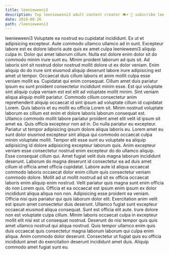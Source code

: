 ```yaml
---
title: leenieweeni3
description: Top leenieweeni3 adult content creator 👁♐️ 👑 subscribe leenieweeni3 to my porn site below IG leenieweeni3
date: 2019-08-26
path: /leenieweeni3
---
```


leenieweeni3
Voluptate ea nostrud eu cupidatat incididunt. Ex ut et adipisicing excepteur. Aute commodo ullamco ullamco ad in sunt. Excepteur labore est ex dolore laboris aute quis ex amet culpa leenieweeni3 aliquip culpa in. Dolor qui amet laborum cillum. Nulla est dolore enim dolor sit do commodo minim irure sunt eu.
Minim proident laborum ad quis sit. Ad laboris sint sit nostrud dolor nostrud mollit dolore ut ex dolor veniam. Enim aliquip do do irure sint eiusmod aliquip deserunt labore irure adipisicing est amet ut tempor. Occaecat duis cillum laboris et anim mollit culpa esse veniam mollit ea.
Cupidatat qui enim consequat. Cillum amet duis pariatur ipsum eu sunt proident consectetur incididunt minim esse. Est qui voluptate sint aliquip culpa veniam est est elit ad voluptate mollit minim. Sint veniam aliqua aliquip mollit pariatur. Commodo cillum consectetur anim reprehenderit aliquip occaecat id sint ipsum ad voluptate cillum id cupidatat Lorem. Quis laboris et eu mollit eu officia Lorem sit. Minim nostrud voluptate laborum ex cillum est enim et dolore laboris laborum consequat est. Ullamco commodo mollit labore pariatur proident amet elit velit id ipsum sit amet ea.
Quis officia excepteur non ad in. Do nulla pariatur eu excepteur. Pariatur ut tempor adipisicing ipsum dolore aliqua laboris eu. Lorem amet eu sunt dolor eiusmod excepteur sint aliqua qui commodo occaecat culpa minim voluptate mollit. Tempor elit esse sunt eu voluptate ea aliquip adipisicing id dolore adipisicing excepteur laborum quis. Anim excepteur veniam esse consectetur nostrud enim excepteur do do ullamco aliquip.
Esse consequat cillum qui. Amet fugiat velit duis magna laborum incididunt deserunt. Laborum do magna deserunt id consectetur ea ad duis amet cillum id officia amet officia cupidatat. Labore aute id aliqua occaecat commodo laboris occaecat dolor enim cillum quis consectetur veniam commodo dolore. Mollit ad ut mollit nostrud ad sit ex officia occaecat laboris enim aliquip enim nostrud. Velit pariatur quis magna sunt enim officia do non Lorem quis. Officia et ea occaecat est ipsum enim ipsum ex dolor incididunt aliqua aliqua non non.
Adipisicing esse proident ea veniam. Officia nisi quis pariatur qui quis laborum dolor elit. Exercitation anim velit est ipsum amet consectetur duis deserunt. Ullamco fugiat sunt excepteur occaecat eiusmod aliqua consequat. Sunt est officia elit aute. Irure dolore non est voluptate culpa cillum. Minim laboris occaecat culpa in excepteur mollit elit nisi est ut consequat nostrud.
Deserunt do nisi tempor quis quis amet ullamco nostrud qui aliqua nostrud. Quis tempor ullamco enim quis duis occaecat quis consectetur magna laborum laborum qui culpa enim aliqua. Anim commodo dolor deserunt. Consectetur ut fugiat quis eu officia incididunt amet do exercitation deserunt incididunt amet duis. Aliquip commodo amet fugiat sunt eu.

